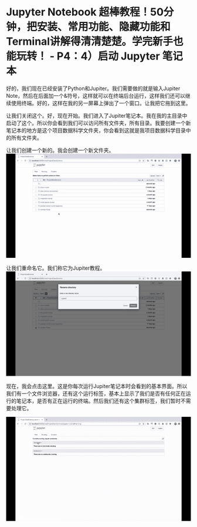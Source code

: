 # Jupyter Notebook 超棒教程！50分钟，把安装、常用功能、隐藏功能和Terminal讲解得清清楚楚。学完新手也能玩转！ - P4：4）启动 Jupyter 笔记本 

好的，我们现在已经安装了Python和Jupiter。我们需要做的就是输入Jupiter Note，然后在后面加一个&符号，这样就可以在终端后台运行，这样我们还可以继续使用终端。好的，这样在我的另一屏幕上弹出了一个窗口。让我把它拖到这里。

让我们关闭这个。好，现在开始。我们进入了Jupiter笔记本。我在我的主目录中启动了这个。所以你会看到我们可以访问所有文件夹，所有目录。我要创建一个新笔记本的地方是这个项目数据科学文件夹，你会看到这就是我项目数据科学目录中的所有文件夹。

让我们创建一个新的。我会创建一个新文件夹。![](img/5ec68710f4c706454d59ed4075adec12_1.png)

让我们重命名它。我们称它为Jupiter教程。![](img/5ec68710f4c706454d59ed4075adec12_3.png)

现在，我会点击这里。这是你每次运行Jupiter笔记本时会看到的基本界面。所以我们有一个文件浏览器，还有这个运行标签，基本上显示了我们是否有任何正在运行的笔记本，是否有正在运行的终端。然后我们还有这个集群标签，我们暂时不需要处理它。

![](img/5ec68710f4c706454d59ed4075adec12_5.png)
